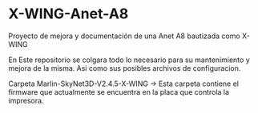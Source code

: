 # X-WING-Anet-A8
Proyecto de mejora y documentación de una Anet A8 bautizada como X-WING

En Este repositorio se colgara todo lo necesario para su mantenimiento
y mejora de la misma. Asi como sus posibles archivos de configuracion.

Carpeta Marlin-SkyNet3D-V2.4.5-X-WING -> Esta carpeta contiene el firmware
que actualmente se encuentra en la placa que controla la impresora.
